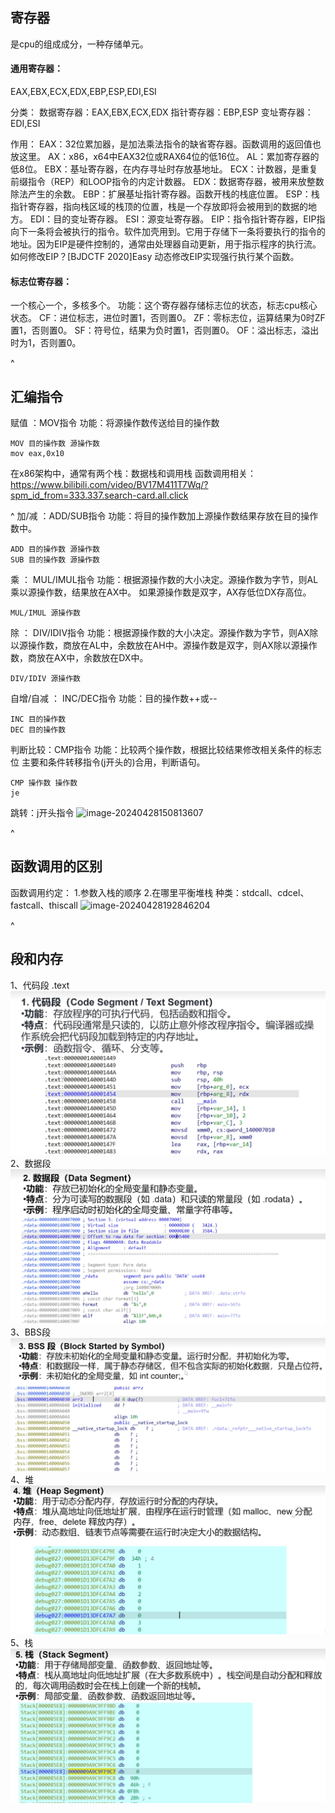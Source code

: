## **寄存器**
是cpu的组成成分，一种存储单元。

#### **通用寄存器：**
EAX,EBX,ECX,EDX,EBP,ESP,EDI,ESI

分类：
数据寄存器：EAX,EBX,ECX,EDX
指针寄存器：EBP,ESP
变址寄存器：EDI,ESI

作用：
EAX：32位累加器，是加法乘法指令的缺省寄存器。函数调用的返回值也放这里。
AX：x86，x64中EAX32位或RAX64位的低16位。
AL：累加寄存器的低8位。
EBX：基址寄存器，在内存寻址时存放基地址。
ECX：计数器，是重复前缀指令（REP）和LOOP指令的内定计数器。
EDX：数据寄存器，被用来放整数除法产生的余数。
EBP：扩展基址指针寄存器。函数开栈的栈底位置。
ESP：栈指针寄存器，指向栈区域的栈顶的位置，栈是一个存放即将会被用到的数据的地方。
EDI：目的变址寄存器。
ESI：源变址寄存器。
EIP：指令指针寄存器，EIP指向下一条将会被执行的指令。软件加壳用到。它用于存储下一条将要执行的指令的地址。因为EIP是硬件控制的，通常由处理器自动更新，用于指示程序的执行流。
如何修改EIP？[BJDCTF 2020]Easy 动态修改EIP实现强行执行某个函数。

#### **标志位寄存器：**
一个核心一个，多核多个。
功能：这个寄存器存储标志位的状态，标志cpu核心状态。
CF：进位标志，进位时置1，否则置0。
ZF：零标志位，运算结果为0时ZF置1，否则置0。
SF：符号位，结果为负时置1，否则置0。
OF：溢出标志，溢出时为1，否则置0。

^
## **汇编指令**
赋值 ：MOV指令
功能：将源操作数传送给目的操作数
```
MOV 目的操作数 源操作数
mov eax,0x10
```



在x86架构中，通常有两个栈：数据栈和调用栈
函数调用相关：
<https://www.bilibili.com/video/BV17M411T7Wq/?spm_id_from=333.337.search-card.all.click>

^
加/减  ：ADD/SUB指令
功能：将目的操作数加上源操作数结果存放在目的操作数中。
```
ADD 目的操作数 源操作数
SUB 目的操作数 源操作数
```

乘 ： MUL/IMUL指令
功能：根据源操作数的大小决定。源操作数为字节，则AL乘以源操作数，结果放在AX中。
如果源操作数是双字，AX存低位DX存高位。
```
MUL/IMUL 源操作数
```

除 ： DIV/IDIV指令
功能：根据源操作数的大小决定。源操作数为字节，则AX除以源操作数，商放在AL中，余数放在AH中。源操作数是双字，则AX除以源操作数，商放在AX中，余数放在DX中。
```
DIV/IDIV 源操作数
```

自增/自减 ： INC/DEC指令
功能：目的操作数++或--
```
INC 目的操作数
DEC 目的操作数
```

判断比较：CMP指令
功能：比较两个操作数，根据比较结果修改相关条件的标志位
主要和条件转移指令(j开头的)合用，判断语句。
```
CMP 操作数 操作数
je    
```

跳转：j开头指令
![image-20240428150813607](http://cdn.33129999.xyz/mk_img/image-20240428150813607.png)


^
## **函数调用的区别**
函数调用约定：
1.参数入栈的顺序
2.在哪里平衡堆栈
种类：stdcall、cdcel、fastcall、thiscall
![image-20240428192846204](http://cdn.33129999.xyz/mk_img/image-20240428192846204.png)


^
## **段和内存**
1、代码段
.text
![](.topwrite/assets/image_1732348144906.png)
2、数据段
![](.topwrite/assets/image_1732348177781.png)
3、BBS段
![](.topwrite/assets/image_1732348240199.png)
4、堆
![](.topwrite/assets/image_1732348273164.png)
5、栈
![](.topwrite/assets/image_1732348312275.png)